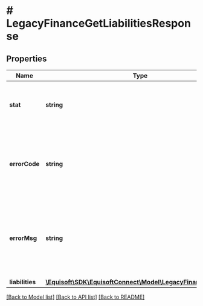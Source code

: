 # # LegacyFinanceGetLiabilitiesResponse

## Properties

Name | Type | Description | Notes
------------ | ------------- | ------------- | -------------
**stat** | **string** | Status of the request that has been made. Can be &#39;ok&#39; or &#39;fail&#39;. | [optional]
**errorCode** | **string** | If the request has failed, this element will contain the error code related to the problem encountered. | [optional]
**errorMsg** | **string** | If the request has failed, this element will contain the error message related to the problem encountered. | [optional]
**liabilities** | [**\Equisoft\SDK\EquisoftConnect\Model\LegacyFinanceLiability[]**](LegacyFinanceLiability.md) |  |

[[Back to Model list]](../../README.md#models) [[Back to API list]](../../README.md#endpoints) [[Back to README]](../../README.md)
